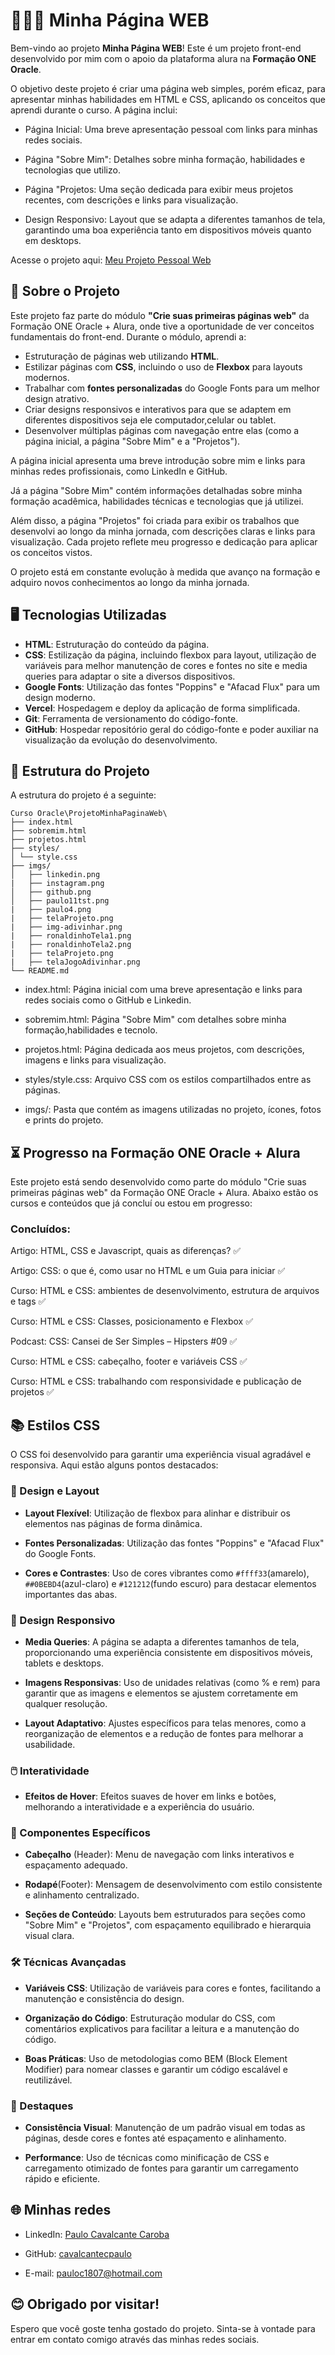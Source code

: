 # 👨🏽‍💻 Minha Página WEB

Bem-vindo ao projeto **Minha Página WEB**! Este é um projeto front-end desenvolvido por mim com o apoio da plataforma alura na **Formação ONE Oracle**.

O objetivo deste projeto é criar uma página web simples, porém eficaz, para apresentar minhas habilidades em HTML e CSS, aplicando os conceitos que aprendi durante o curso. A página inclui:

- Página Inicial: Uma breve apresentação pessoal com links para minhas redes sociais.

- Página "Sobre Mim": Detalhes sobre minha formação, habilidades e tecnologias que utilizo.

- Página "Projetos: Uma seção dedicada para exibir meus projetos recentes, com descrições e links para visualização.

- Design Responsivo: Layout que se adapta a diferentes tamanhos de tela, garantindo uma boa experiência tanto em dispositivos móveis quanto em desktops.

Acesse o projeto aqui: [Meu Projeto Pessoal Web](https://minha-pagina-pc.vercel.app/)


## 📄 Sobre o Projeto

Este projeto faz parte do módulo **"Crie suas primeiras páginas web"** da Formação ONE Oracle + Alura, onde tive a oportunidade de ver conceitos fundamentais do front-end. Durante o módulo, aprendi a:

- Estruturação de páginas web utilizando **HTML**.
- Estilizar páginas com **CSS**, incluindo o uso de **Flexbox** para layouts modernos.
- Trabalhar com **fontes personalizadas** do Google Fonts para um melhor design atrativo.
- Criar designs responsivos e interativos para que se adaptem em diferentes dispositivos seja ele computador,celular ou tablet.
- Desenvolver múltiplas páginas com navegação entre elas (como a página inicial, a página "Sobre Mim" e a "Projetos").

A página inicial apresenta uma breve introdução sobre mim e links para minhas redes profissionais, como LinkedIn e GitHub.

Já a página "Sobre Mim" contém informações detalhadas sobre minha formação acadêmica, habilidades técnicas e tecnologias que já utilizei.

Além disso, a página "Projetos" foi criada para exibir os trabalhos que desenvolvi ao longo da minha jornada, com descrições claras e links para visualização. Cada projeto reflete meu progresso e dedicação para aplicar os conceitos vistos.

O projeto está em constante evolução à medida que avanço na formação e adquiro novos conhecimentos ao longo da minha jornada.


## 🖥️ Tecnologias Utilizadas

- **HTML**: Estruturação do conteúdo da página.
- **CSS**: Estilização da página, incluindo flexbox para layout, utilização de variáveis para melhor manutenção de cores e fontes no site e media queries para adaptar o site a diversos dispositivos.
- **Google Fonts**: Utilização das fontes "Poppins" e "Afacad Flux" para um design moderno.
- **Vercel**: Hospedagem e deploy da aplicação de forma simplificada.
- **Git**: Ferramenta de versionamento do código-fonte.
- **GitHub**: Hospedar repositório geral do código-fonte e poder auxiliar na visualização da evolução do desenvolvimento.

## 📌 Estrutura do Projeto

A estrutura do projeto é a seguinte:
```
Curso Oracle\ProjetoMinhaPaginaWeb\
├── index.html
├── sobremim.html
├── projetos.html
├── styles/
│ └── style.css
├── imgs/
│   ├── linkedin.png
|   ├── instagram.png
│   ├── github.png
│   ├── paulo11tst.png
|   ├── paulo4.png
|   ├── telaProjeto.png
|   ├── img-adivinhar.png
|   ├── ronaldinhoTela1.png
|   ├── ronaldinhoTela2.png
|   ├── telaProjeto.png
|   ├── telaJogoAdivinhar.png
└── README.md
```
- index.html: Página inicial com uma breve apresentação e links para redes sociais como o GitHub e Linkedin.

- sobremim.html: Página "Sobre Mim" com detalhes sobre minha formação,habilidades e tecnolo.

- projetos.html: Página dedicada aos meus projetos, com descrições, imagens e links para visualização.

- styles/style.css: Arquivo CSS com os estilos compartilhados entre as páginas.

- imgs/: Pasta que contém as imagens utilizadas no projeto, ícones, fotos e prints do projeto.


## ⏳ Progresso na Formação ONE Oracle + Alura
Este projeto está sendo desenvolvido como parte do módulo "Crie suas primeiras páginas web" da Formação ONE Oracle + Alura. Abaixo estão os cursos e conteúdos que já concluí ou estou em progresso:

### Concluídos:
Artigo: HTML, CSS e Javascript, quais as diferenças? ✅

Artigo: CSS: o que é, como usar no HTML e um Guia para iniciar ✅

Curso: HTML e CSS: ambientes de desenvolvimento, estrutura de arquivos e tags ✅

Curso: HTML e CSS: Classes, posicionamento e Flexbox ✅

Podcast: CSS: Cansei de Ser Simples – Hipsters #09 ✅

Curso: HTML e CSS: cabeçalho, footer e variáveis CSS ✅

Curso: HTML e CSS: trabalhando com responsividade e publicação de projetos ✅


## 📚 Estilos CSS

O CSS foi desenvolvido para garantir uma experiência visual agradável e responsiva. Aqui estão alguns pontos destacados:

### 🎨 Design e Layout
- **Layout Flexível**: Utilização de flexbox para alinhar e distribuir os elementos nas páginas de forma dinâmica.

- **Fontes Personalizadas**: Utilização das fontes "Poppins" e "Afacad Flux" do Google Fonts.

- **Cores e Contrastes**: Uso de cores vibrantes como `#ffff33`(amarelo), `##0BEBD4`(azul-claro) e `#121212`(fundo escuro) para destacar elementos importantes das abas.


### 📱 Design Responsivo

- **Media Queries**: A página se adapta a diferentes tamanhos de tela, proporcionando uma experiência consistente em dispositivos móveis, tablets e desktops.

- **Imagens Responsivas**: Uso de unidades relativas (como % e rem) para garantir que as imagens e elementos se ajustem corretamente em qualquer resolução.

- **Layout Adaptativo**: Ajustes específicos para telas menores, como a reorganização de elementos e a redução de fontes para melhorar a usabilidade.

### 🖱️ Interatividade

- **Efeitos de Hover**: Efeitos suaves de hover em links e botões, melhorando a interatividade e a experiência do usuário.

### 🧩 Componentes Específicos

- **Cabeçalho** (Header): Menu de navegação com links interativos e espaçamento adequado.

- **Rodapé**(Footer): Mensagem de desenvolvimento com estilo consistente e alinhamento centralizado.

- **Seções de Conteúdo**: Layouts bem estruturados para seções como "Sobre Mim" e "Projetos", com espaçamento equilibrado e hierarquia visual clara.

### 🛠️ Técnicas Avançadas

- **Variáveis CSS**: Utilização de variáveis para cores e fontes, facilitando a manutenção e consistência do design.

- **Organização do Código**: Estruturação modular do CSS, com comentários explicativos para facilitar a leitura e a manutenção do código.

- **Boas Práticas**: Uso de metodologias como BEM (Block Element Modifier) para nomear classes e garantir um código escalável e reutilizável.

### 🌟 Destaques
- **Consistência Visual**: Manutenção de um padrão visual em todas as páginas, desde cores e fontes até espaçamento e alinhamento.

- **Performance**: Uso de técnicas como minificação de CSS e carregamento otimizado de fontes para garantir um carregamento rápido e eficiente.


## 🌐 Minhas redes

- LinkedIn: [Paulo Cavalcante Caroba](https://www.linkedin.com/in/paulocavalcantec/)

- GitHub: [cavalcantecpaulo](https://github.com/cavalcantecpaulo)

- E-mail: pauloc1807@hotmail.com

## 😊 Obrigado por visitar! 

Espero que você goste tenha gostado do projeto. Sinta-se à vontade para entrar em contato comigo através das minhas redes sociais.